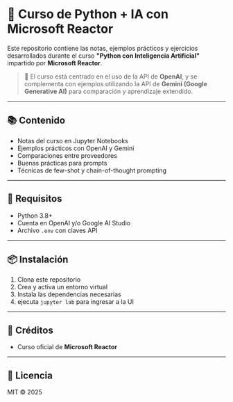 # 🧠 Curso de Python + IA con Microsoft Reactor

Este repositorio contiene las notas, ejemplos prácticos y ejercicios desarrollados durante el curso **"Python con Inteligencia Artificial"** impartido por **Microsoft Reactor**.

> 🎯 El curso está centrado en el uso de la API de **OpenAI**, y se complementa con ejemplos utilizando la API de **Gemini (Google Generative AI)** para comparación y aprendizaje extendido.

---

## 📚 Contenido

- Notas del curso en Jupyter Notebooks
- Ejemplos prácticos con OpenAI y Gemini
- Comparaciones entre proveedores
- Buenas prácticas para prompts
- Técnicas de few-shot y chain-of-thought prompting

---

## 🚀 Requisitos

- Python 3.8+
- Cuenta en OpenAI y/o Google AI Studio
- Archivo `.env` con claves API

---

## 📦 Instalación

1. Clona este repositorio
2. Crea y activa un entorno virtual
3. Instala las dependencias necesarias
4. ejecuta `jupyter lab` para ingresar a la UI

---

## 🧾 Créditos

- Curso oficial de **Microsoft Reactor**

---

## 📜 Licencia

MIT © 2025

